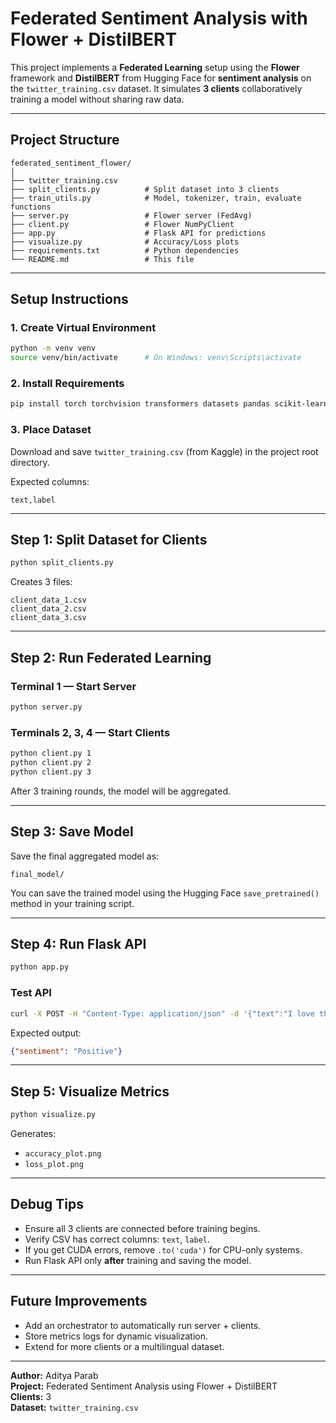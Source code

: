 # Federated Sentiment Analysis with Flower + DistilBERT

This project implements a **Federated Learning** setup using the **Flower** framework and **DistilBERT** from Hugging Face for **sentiment analysis** on the `twitter_training.csv` dataset. It simulates **3 clients** collaboratively training a model without sharing raw data.

---

##  Project Structure
```
federated_sentiment_flower/
│
├── twitter_training.csv
├── split_clients.py          # Split dataset into 3 clients
├── train_utils.py            # Model, tokenizer, train, evaluate functions
├── server.py                 # Flower server (FedAvg)
├── client.py                 # Flower NumPyClient
├── app.py                    # Flask API for predictions
├── visualize.py              # Accuracy/Loss plots
├── requirements.txt          # Python dependencies
└── README.md                 # This file
```

---

## Setup Instructions

### 1. Create Virtual Environment
```bash
python -m venv venv
source venv/bin/activate      # On Windows: venv\Scripts\activate
```

### 2️. Install Requirements
```bash
pip install torch torchvision transformers datasets pandas scikit-learn matplotlib flask flwr
```

### 3️. Place Dataset
Download and save `twitter_training.csv` (from Kaggle) in the project root directory.

Expected columns:
```
text,label
```

---

## Step 1: Split Dataset for Clients
```bash
python split_clients.py
```
Creates 3 files:
```
client_data_1.csv
client_data_2.csv
client_data_3.csv
```

---

##  Step 2: Run Federated Learning

### Terminal 1 — Start Server
```bash
python server.py
```

### Terminals 2, 3, 4 — Start Clients
```bash
python client.py 1
python client.py 2
python client.py 3
```

After 3 training rounds, the model will be aggregated.

---

##  Step 3: Save Model
Save the final aggregated model as:
```
final_model/
```
You can save the trained model using the Hugging Face `save_pretrained()` method in your training script.

---

##  Step 4: Run Flask API
```bash
python app.py
```

### Test API
```bash
curl -X POST -H "Content-Type: application/json" -d '{"text":"I love this project!"}' http://127.0.0.1:5000/predict
```
Expected output:
```json
{"sentiment": "Positive"}
```

---

##  Step 5: Visualize Metrics
```bash
python visualize.py
```
Generates:
- `accuracy_plot.png`
- `loss_plot.png`

---

##  Debug Tips
- Ensure all 3 clients are connected before training begins.
- Verify CSV has correct columns: `text`, `label`.
- If you get CUDA errors, remove `.to('cuda')` for CPU-only systems.
- Run Flask API only **after** training and saving the model.

---

##  Future Improvements
- Add an orchestrator to automatically run server + clients.
- Store metrics logs for dynamic visualization.
- Extend for more clients or a multilingual dataset.

---

**Author:** Aditya Parab  
**Project:** Federated Sentiment Analysis using Flower + DistilBERT  
**Clients:** 3  
**Dataset:** `twitter_training.csv`

